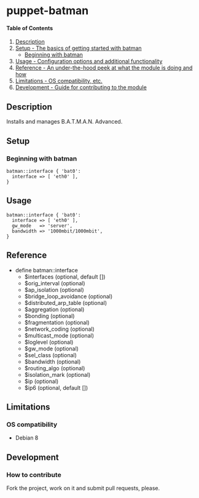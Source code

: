 # puppet-batman

#### Table of Contents

1. [Description](#description)
1. [Setup - The basics of getting started with batman](#setup)
    * [Beginning with batman](#beginning-with-batman)
1. [Usage - Configuration options and additional functionality](#usage)
1. [Reference - An under-the-hood peek at what the module is doing and how](#reference)
1. [Limitations - OS compatibility, etc.](#limitations)
1. [Development - Guide for contributing to the module](#development)

## Description

Installs and manages B.A.T.M.A.N. Advanced.

## Setup

### Beginning with batman

```puppet
batman::interface { 'bat0':
  interface => [ 'eth0' ],
}
```

## Usage

```puppet
batman::interface { 'bat0':
  interface => [ 'eth0' ],
  gw_mode   => 'server',
  bandwidth => '1000mbit/1000mbit',
}
```

## Reference

* define batman::interface
  * $interfaces (optional, default [])
  * $orig\_interval (optional)
  * $ap\_isolation (optional)
  * $bridge\_loop\_avoidance (optional)
  * $distributed\_arp\_table (optional)
  * $aggregation (optional)
  * $bonding (optional)
  * $fragmentation (optional)
  * $network\_coding (optional)
  * $multicast\_mode (optional)
  * $loglevel (optional)
  * $gw\_mode (optional)
  * $sel\_class (optional)
  * $bandwidth (optional)
  * $routing\_algo (optional)
  * $isolation\_mark (optional)
  * $ip (optional)
  * $ip6 (optional, default [])

## Limitations

### OS compatibility
* Debian 8

## Development

### How to contribute
Fork the project, work on it and submit pull requests, please.


